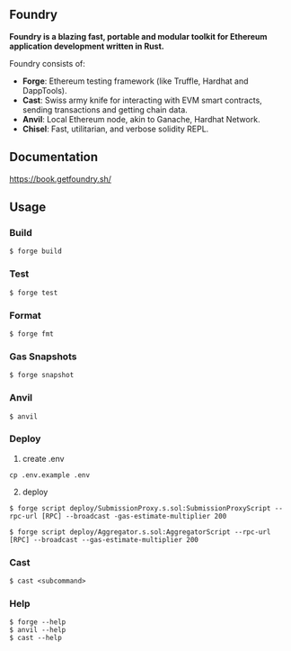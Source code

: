 ## Foundry

**Foundry is a blazing fast, portable and modular toolkit for Ethereum application development written in Rust.**

Foundry consists of:

- **Forge**: Ethereum testing framework (like Truffle, Hardhat and DappTools).
- **Cast**: Swiss army knife for interacting with EVM smart contracts, sending transactions and getting chain data.
- **Anvil**: Local Ethereum node, akin to Ganache, Hardhat Network.
- **Chisel**: Fast, utilitarian, and verbose solidity REPL.

## Documentation

https://book.getfoundry.sh/

## Usage

### Build

```shell
$ forge build
```

### Test

```shell
$ forge test
```

### Format

```shell
$ forge fmt
```

### Gas Snapshots

```shell
$ forge snapshot
```

### Anvil

```shell
$ anvil
```

### Deploy

1. create .env

```
cp .env.example .env
```

2. deploy

```shell
$ forge script deploy/SubmissionProxy.s.sol:SubmissionProxyScript --rpc-url [RPC] --broadcast -gas-estimate-multiplier 200

$ forge script deploy/Aggregator.s.sol:AggregatorScript --rpc-url [RPC] --broadcast --gas-estimate-multiplier 200
```

### Cast

```shell
$ cast <subcommand>
```

### Help

```shell
$ forge --help
$ anvil --help
$ cast --help
```
